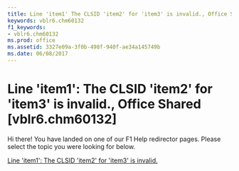 ```yaml
---
title: Line 'item1' The CLSID 'item2' for 'item3' is invalid., Office Shared [vblr6.chm60132]
keywords: vblr6.chm60132
f1_keywords:
- vblr6.chm60132
ms.prod: office
ms.assetid: 3327e09a-3f0b-498f-940f-ae34a145749b
ms.date: 06/08/2017
---
```



# Line 'item1': The CLSID 'item2' for 'item3' is invalid., Office Shared [vblr6.chm60132]

Hi there! You have landed on one of our F1 Help redirector pages. Please select the topic you were looking for below.

[Line 'item1': The CLSID 'item2' for 'item3' is invalid.](http://msdn.microsoft.com/library/387a5394-7ec3-3387-e889-7fae66a3090b%28Office.15%29.aspx)

